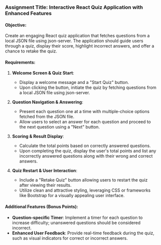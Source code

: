 ### Assignment Title: Interactive React Quiz Application with Enhanced Features

#### Objective:

Create an engaging React quiz application that fetches questions from a local JSON file using json-server. The application should guide users through a quiz, display their score, highlight incorrect answers, and offer a chance to retake the quiz.

#### Requirements:

1. **Welcome Screen & Quiz Start**:

   - Display a welcome message and a "Start Quiz" button.
   - Upon clicking the button, initiate the quiz by fetching questions from a local JSON file using json-server.

2. **Question Navigation & Answering**:

   - Present each question one at a time with multiple-choice options fetched from the JSON file.
   - Allow users to select an answer for each question and proceed to the next question using a "Next" button.

3. **Scoring & Result Display**:

   - Calculate the total points based on correctly answered questions.
   - Upon completing the quiz, display the user's total points and list any incorrectly answered questions along with their wrong and correct answers.

4. **Quiz Restart & User Interaction**:
   - Include a "Retake Quiz" button allowing users to restart the quiz after viewing their results.
   - Utilize clean and attractive styling, leveraging CSS or frameworks like Bootstrap for a visually appealing user interface.

#### Additional Features (Bonus Points):

- **Question-specific Timer**: Implement a timer for each question to increase difficulty; unanswered questions should be considered incorrect.
- **Enhanced User Feedback**: Provide real-time feedback during the quiz, such as visual indicators for correct or incorrect answers.
